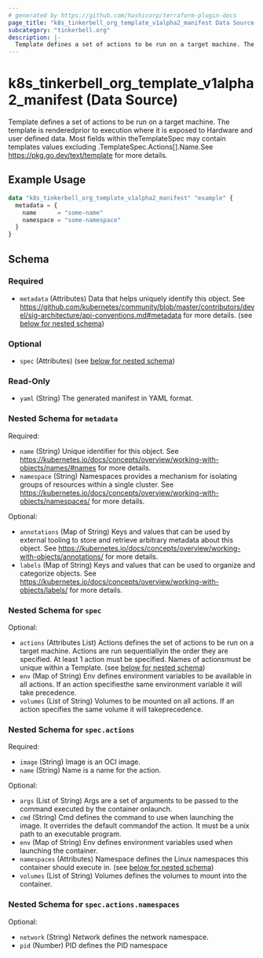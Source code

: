 ```yaml
---
# generated by https://github.com/hashicorp/terraform-plugin-docs
page_title: "k8s_tinkerbell_org_template_v1alpha2_manifest Data Source - terraform-provider-k8s"
subcategory: "tinkerbell.org"
description: |-
  Template defines a set of actions to be run on a target machine. The template is renderedprior to execution where it is exposed to Hardware and user defined data. Most fields within theTemplateSpec may contain templates values excluding .TemplateSpec.Actions[].Name.See https://pkg.go.dev/text/template for more details.
---
```


# k8s_tinkerbell_org_template_v1alpha2_manifest (Data Source)

Template defines a set of actions to be run on a target machine. The template is renderedprior to execution where it is exposed to Hardware and user defined data. Most fields within theTemplateSpec may contain templates values excluding .TemplateSpec.Actions[].Name.See https://pkg.go.dev/text/template for more details.

## Example Usage

```terraform
data "k8s_tinkerbell_org_template_v1alpha2_manifest" "example" {
  metadata = {
    name      = "some-name"
    namespace = "some-namespace"
  }
}
```

<!-- schema generated by tfplugindocs -->
## Schema

### Required

- `metadata` (Attributes) Data that helps uniquely identify this object. See https://github.com/kubernetes/community/blob/master/contributors/devel/sig-architecture/api-conventions.md#metadata for more details. (see [below for nested schema](#nestedatt--metadata))

### Optional

- `spec` (Attributes) (see [below for nested schema](#nestedatt--spec))

### Read-Only

- `yaml` (String) The generated manifest in YAML format.

<a id="nestedatt--metadata"></a>
### Nested Schema for `metadata`

Required:

- `name` (String) Unique identifier for this object. See https://kubernetes.io/docs/concepts/overview/working-with-objects/names/#names for more details.
- `namespace` (String) Namespaces provides a mechanism for isolating groups of resources within a single cluster. See https://kubernetes.io/docs/concepts/overview/working-with-objects/namespaces/ for more details.

Optional:

- `annotations` (Map of String) Keys and values that can be used by external tooling to store and retrieve arbitrary metadata about this object. See https://kubernetes.io/docs/concepts/overview/working-with-objects/annotations/ for more details.
- `labels` (Map of String) Keys and values that can be used to organize and categorize objects. See https://kubernetes.io/docs/concepts/overview/working-with-objects/labels/ for more details.


<a id="nestedatt--spec"></a>
### Nested Schema for `spec`

Optional:

- `actions` (Attributes List) Actions defines the set of actions to be run on a target machine. Actions are run sequentiallyin the order they are specified. At least 1 action must be specified. Names of actionsmust be unique within a Template. (see [below for nested schema](#nestedatt--spec--actions))
- `env` (Map of String) Env defines environment variables to be available in all actions. If an action specifiesthe same environment variable it will take precedence.
- `volumes` (List of String) Volumes to be mounted on all actions. If an action specifies the same volume it will takeprecedence.

<a id="nestedatt--spec--actions"></a>
### Nested Schema for `spec.actions`

Required:

- `image` (String) Image is an OCI image.
- `name` (String) Name is a name for the action.

Optional:

- `args` (List of String) Args are a set of arguments to be passed to the command executed by the container onlaunch.
- `cmd` (String) Cmd defines the command to use when launching the image. It overrides the default commandof the action. It must be a unix path to an executable program.
- `env` (Map of String) Env defines environment variables used when launching the container.
- `namespaces` (Attributes) Namespace defines the Linux namespaces this container should execute in. (see [below for nested schema](#nestedatt--spec--actions--namespaces))
- `volumes` (List of String) Volumes defines the volumes to mount into the container.

<a id="nestedatt--spec--actions--namespaces"></a>
### Nested Schema for `spec.actions.namespaces`

Optional:

- `network` (String) Network defines the network namespace.
- `pid` (Number) PID defines the PID namespace

